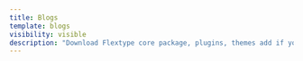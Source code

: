 ```yaml
---
title: Blogs
template: blogs
visibility: visible
description: "Download Flextype core package, plugins, themes add if you want to report a bug or contribute your ideas, you can use the Flextype GitHub Issues tracker"
---
```

